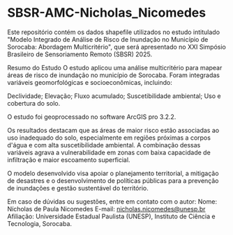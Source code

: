 # SBSR-AMC-Nicholas_Nicomedes
Este repositório contém os dados shapefile utilizados no estudo intitulado "Modelo Integrado de Análise de Risco de Inundação no Município de Sorocaba: Abordagem Multicritério", que será apresentado no XXI Simpósio Brasileiro de Sensoriamento Remoto (SBSR) 2025.

Resumo do Estudo
O estudo aplicou uma análise multicritério para mapear áreas de risco de inundação no município de Sorocaba. Foram integradas variáveis geomorfológicas e socioeconômicas, incluindo:

Declividade;
Elevação;
Fluxo acumulado;
Suscetibilidade ambiental;
Uso e cobertura do solo.

O estudo foi geoprocessado no software ArcGIS pro 3.2.2.

Os resultados destacam que as áreas de maior risco estão associadas ao uso inadequado do solo, especialmente em regiões próximas a corpos d'água e com alta suscetibilidade ambiental. A combinação dessas variáveis agrava a vulnerabilidade em zonas com baixa capacidade de infiltração e maior escoamento superficial.

O modelo desenvolvido visa apoiar o planejamento territorial, a mitigação de desastres e o desenvolvimento de políticas públicas para a prevenção de inundações e gestão sustentável do território.


Em caso de dúvidas ou sugestões, entre em contato com o autor:
Nome: Nícholas de Paula Nicomedes
E-mail: nicholas.nicomedes@unesp.br
Afiliação: Universidade Estadual Paulista (UNESP), Instituto de Ciência e Tecnologia, Sorocaba.
